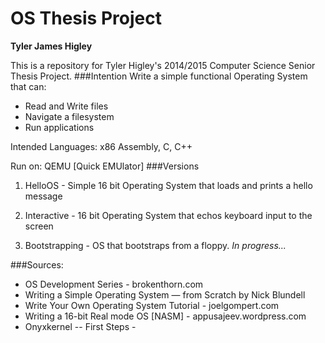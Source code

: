 OS Thesis Project
=================
**Tyler James Higley**

This is a repository for Tyler Higley's 2014/2015 Computer Science Senior Thesis Project. 
###Intention
Write a simple functional Operating System that can:
- Read and Write files
- Navigate a filesystem
- Run applications

Intended Languages: x86 Assembly, C, C++

Run on: QEMU [Quick EMUlator]
###Versions
1) HelloOS - Simple 16 bit Operating System that loads and prints a hello message

2) Interactive - 16 bit Operating System that echos keyboard input to the screen

3) Bootstrapping - OS that bootstraps from a floppy. *In progress...*


###Sources:
- OS Development Series - brokenthorn.com
- Writing a Simple Operating System — from Scratch by Nick Blundell
- Write Your Own Operating System Tutorial - joelgompert.com
- Writing a 16-bit Real mode OS [NASM] - appusajeev.wordpress.com
- Onyxkernel -- First Steps -

